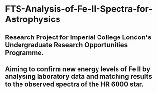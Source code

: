 # FTS-Analysis-of-Fe-II-Spectra-for-Astrophysics
## Research Project for Imperial College London's Undergraduate Research Opportunities Programme. 
## Aiming to confirm new energy levels of Fe II by analysing laboratory data and matching results to the observed spectra of the HR 6000 star.
